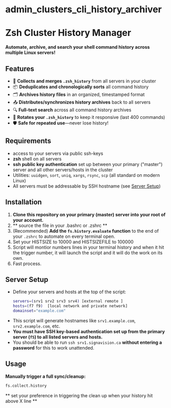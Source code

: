 # admin_clusters_cli_history_archiver

# Zsh Cluster History Manager

**Automate, archive, and search your shell command history across multiple Linux servers!**

## Features

- 🔗 **Collects and merges `.zsh_history`** from all servers in your cluster
- 📦 **Deduplicates and chronologically sorts** all command history
- 🗂️ **Archives history files** in an organized, timestamped format
- 📤 **Distributes/synchronizes history archives** back to all servers
- 🔍 **Full-text search** across all command history archives
- 💾 **Rotates your `.zsh_history`** to keep it responsive (last 400 commands)
- 🛡️ **Safe for repeated use**—never lose history!

## Requirements

- access to your servers via public ssh-keys
- **zsh** shell on all servers
- **ssh public key authentication** set up between your primary ("master") server and all other servers/hosts in the cluster
- Utilities: `uuidgen`, `sort`, `uniq`, `xargs`, `rsync`, `scp` (all standard on modern Linux)
- All servers must be addressable by SSH hostname (see [Server Setup](#server-setup))

## Installation

1. **Clone this repository on your primary (master) server into your root of your account.**
2. ** source the file in your .bashrc or .zshrc **
3. (Recommended) **Add the `fs.history.evaluate` function** to the end of your `.zshrc` to automate on every terminal open.
4. Set your HISTSIZE to 10000 and HISTSIZEFILE to 100000
5. Script will montior numbers lines in your terminal history and when it hit the trigger number, it will launch the script and it will do the work on its own.
6. Fast process.

## Server Setup

- Define your servers and hosts at the top of the script:
    ```zsh
    servers=(srv1 srv2 srv3 srv4) [external remote ]
    hosts=(f7 f9)  [local network and private network]
    domainset="example.com"
    ```
- This script will generate hostnames like `srv1.example.com`, `srv2.example.com`, etc.
- **You must have SSH key-based authentication set up from the primary server (`f5`) to all listed servers and hosts.**
- You should be able to run `ssh srv1.signavision.ca` **without entering a password** for this to work unattended.

## Usage

**Manually trigger a full sync/cleanup:**
```sh
fs.collect.history
```

** set your preference in triggering the clean up when your history hit above X line **

